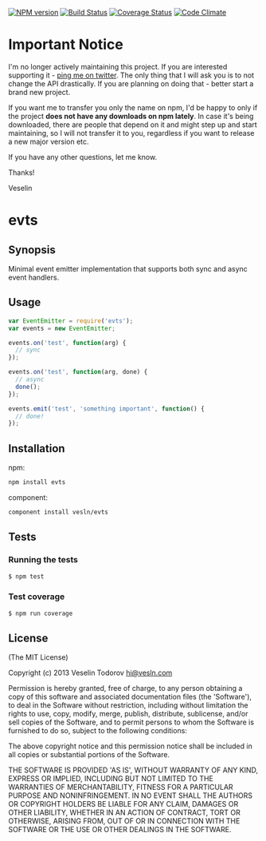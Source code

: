 [![NPM version](https://badge.fury.io/js/evts.png)](http://badge.fury.io/js/evts)
[![Build Status](https://secure.travis-ci.org/vesln/evts.png)](http://travis-ci.org/vesln/evts)
[![Coverage Status](https://coveralls.io/repos/vesln/evts/badge.png?branch=master)](https://coveralls.io/r/vesln/evts?branch=master)
[![Code Climate](https://codeclimate.com/github/vesln/evts.png)](https://codeclimate.com/github/vesln/evts)

# Important Notice

I'm no longer actively maintaining this project. If you are interested supporting it - [ping me on twitter](https://twitter.com/vesln).
The only thing that I will ask you is to not change the API drastically. If you are planning on doing that - better start a brand new project.

If you want me to transfer you only the name on npm, I'd be happy to only if the project **does not have any downloads on npm lately**. In case it's being
downloaded, there are people that depend on it and might step up and start maintaining, so I will not transfer it to you, regardless if you want to release
a new major version etc.

If you have any other questions, let me know.

Thanks!

Veselin

# evts

## Synopsis

Minimal event emitter implementation that supports both sync and async event
handlers.

## Usage

```js
var EventEmitter = require('evts');
var events = new EventEmitter;

events.on('test', function(arg) {
  // sync
});

events.on('test', function(arg, done) {
  // async
  done();
});

events.emit('test', 'something important', function() {
  // done!
});
```

## Installation

npm:

```bash
npm install evts
```

component:

```bash
component install vesln/evts
```

## Tests

### Running the tests

```bash
$ npm test
```

### Test coverage

```bash
$ npm run coverage
```

## License

(The MIT License)

Copyright (c) 2013 Veselin Todorov <hi@vesln.com>

Permission is hereby granted, free of charge, to any person obtaining
a copy of this software and associated documentation files (the
'Software'), to deal in the Software without restriction, including
without limitation the rights to use, copy, modify, merge, publish,
distribute, sublicense, and/or sell copies of the Software, and to
permit persons to whom the Software is furnished to do so, subject to
the following conditions:

The above copyright notice and this permission notice shall be
included in all copies or substantial portions of the Software.

THE SOFTWARE IS PROVIDED 'AS IS', WITHOUT WARRANTY OF ANY KIND,
EXPRESS OR IMPLIED, INCLUDING BUT NOT LIMITED TO THE WARRANTIES OF
MERCHANTABILITY, FITNESS FOR A PARTICULAR PURPOSE AND NONINFRINGEMENT.
IN NO EVENT SHALL THE AUTHORS OR COPYRIGHT HOLDERS BE LIABLE FOR ANY
CLAIM, DAMAGES OR OTHER LIABILITY, WHETHER IN AN ACTION OF CONTRACT,
TORT OR OTHERWISE, ARISING FROM, OUT OF OR IN CONNECTION WITH THE
SOFTWARE OR THE USE OR OTHER DEALINGS IN THE SOFTWARE.
